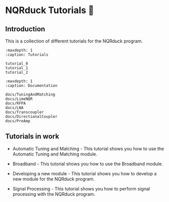 # NQRduck Tutorials 🦆



## Introduction


This is a collection of different tutorials for the NQRduck program.

```{toctree}
:maxdepth: 1
:caption: Tutorials

tutorial_0
tutorial_1
tutorial_2
```

```{toctree}
:maxdepth: 1
:caption: Documentation

docs/TuningAndMatching
docs/LimeNQR
docs/RFPA
docs/LNA
docs/Transcoupler
docs/DirectionalCoupler
docs/PreAmp
```

## Tutorials in work


- Automatic Tuning and Matching - This tutorial shows you how to use the Automatic Tuning and Matching module.

- Broadband - This tutorial shows you how to use the Broadband module.

- Developing a new module - This tutorial shows you how to develop a new module for the NQRduck program.

- Signal Processing - This tutorial shows you how to perform signal processing with the NQRduck program.